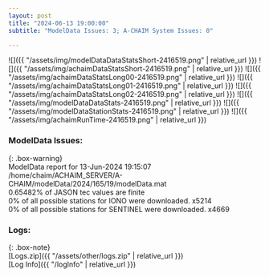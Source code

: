 ```yaml
---
layout: post
title: "2024-06-13 19:00:00"
subtitle: "ModelData Issues: 3; A-CHAIM System Issues: 0"

---
```


![]({{ "/assets/img/modelDataDataStatsShort-2416519.png" | relative_url }})
![]({{ "/assets/img/achaimDataStatsShort-2416519.png" | relative_url }})
![]({{ "/assets/img/achaimDataStatsLong00-2416519.png" | relative_url }})
![]({{ "/assets/img/achaimDataStatsLong01-2416519.png" | relative_url }})
![]({{ "/assets/img/achaimDataStatsLong02-2416519.png" | relative_url }})
![]({{ "/assets/img/modelDataDataStats-2416519.png" | relative_url }})
![]({{ "/assets/img/modelDataStationStats-2416519.png" | relative_url }})
![]({{ "/assets/img/achaimRunTime-2416519.png" | relative_url }})


### ModelData Issues:  
  
{: .box-warning}  
 ModelData report for 13-Jun-2024 19:15:07   
 /home/chaim/ACHAIM_SERVER/A-CHAIM/modelData/2024/165/19/modelData.mat   
 0.65482% of JASON tec values are finite   
 0% of all possible stations for IONO were downloaded. x5214   
 0% of all possible stations for SENTINEL were downloaded. x4669   
  


### Logs:  
  
{: .box-note}  
[Logs.zip]({{ "/assets/other/logs.zip" | relative_url }})  
[Log Info]({{ "/logInfo" | relative_url }})  
